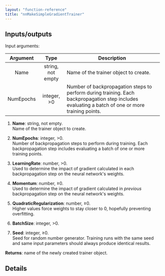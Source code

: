 ```yaml
---
layout: "function-reference"
title: "nnMakeSimpleGradientTrainer"
---
```


## Inputs/outputs

Input arguments:

| Argument  | Type  | Description  |
|:-:|:-:|---|
| Name  | string, not empty  | Name of the trainer object to create.  |
|  NumEpochs |  integer, &gt;0 | Number of backpropagation steps to perform during training. Each backpropagation step includes evaluating a batch of one or more training points.  |


1. **Name**: string, not empty.  
    Name of the trainer object to create.
    
2. **NumEpochs**: integer, &gt;0.  
    Number of backpropagation steps to perform during training. Each backpropagation step includes evaluating a batch of one or more training points.
    
3. **LearningRate**: number, &gt;0.  
    Used to determine the impact of gradient calculated in each backpropagation step on the neural network's weights.

4. **Momentum**: number, &geq;0.  
    Used to determine the impact of gradient calculated in _previous_ backpropagation step on the neural network's weights.

5. **QuadraticRegularization**: number, &geq;0.  
    Higher values force weights to stay closer to 0, hopefully preventing overfitting.

6. **BatchSize**: integer, &gt;0. 

7. **Seed**: integer, &geq;0.  
    Seed for random number generator.  Training runs with the same seed and same input parameters should always produce identical results.

**Returns**: name of the newly created trainer object.

## Details



